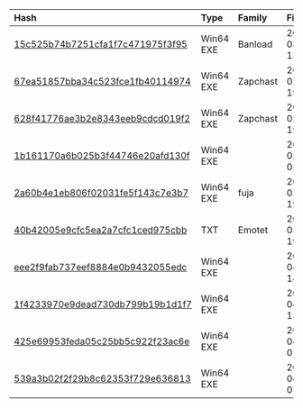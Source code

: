 |Hash|Type|Family|First_Seen|Name|
|:--|:--|:--|:--|:--|
|[15c525b74b7251cfa1f7c471975f3f95](https://www.virustotal.com/gui/file/15c525b74b7251cfa1f7c471975f3f95)|Win64 EXE|Banload|2022-03-11 13:31:58|/tmp/cache/extracted_files/51267f49e508965de494441aacd8a0c8b43e7b54.bin|
|[67ea51857bba34c523fce1fb40114974](https://www.virustotal.com/gui/file/67ea51857bba34c523fce1fb40114974)|Win64 EXE|Zapchast|2022-02-13 19:35:19|C:\Users\user\.java-sdk\oracle-java.exe|
|[628f41776ae3b2e8343eeb9cdcd019f2](https://www.virustotal.com/gui/file/628f41776ae3b2e8343eeb9cdcd019f2)|Win64 EXE|Zapchast|2022-02-13 19:35:16|unknown|
|[1b161170a6b025b3f44746e20afd130f](https://www.virustotal.com/gui/file/1b161170a6b025b3f44746e20afd130f)|Win64 EXE||2022-02-13 05:28:29|C:\Users\user\AppData\Local\Temp\tmp62xr_uq9.exe|
|[2a60b4e1eb806f02031fe5f143c7e3b7](https://www.virustotal.com/gui/file/2a60b4e1eb806f02031fe5f143c7e3b7)|Win64 EXE|fuja|2022-02-11 19:15:54|dictionary-translator.exe|
|[40b42005e9cfc5ea2a7cfc1ced975cbb](https://www.virustotal.com/gui/file/40b42005e9cfc5ea2a7cfc1ced975cbb)|TXT|Emotet|2022-03-29 19:29:21|a3bc72c0-7ab9-438d-6734-08da10dd83d9_55e1e8c0-c152-8f0e-2207-bf6b343db2c5.eml|
|[eee2f9fab737eef8884e0b9432055edc](https://www.virustotal.com/gui/file/eee2f9fab737eef8884e0b9432055edc)|Win64 EXE||2022-04-24 14:03:56|eee2f9fab737eef8884e0b9432055edc.virus|
|[1f4233970e9dead730db799b19b1d1f7](https://www.virustotal.com/gui/file/1f4233970e9dead730db799b19b1d1f7)|Win64 EXE||2022-04-22 15:49:06| |
|[425e69953feda05c25bb5c922f23ac6e](https://www.virustotal.com/gui/file/425e69953feda05c25bb5c922f23ac6e)|Win64 EXE||2022-04-26 07:53:56|aca731d34c3e99d07af79847db369409e92e387520e44285608f18877b3a1d79.sample|
|[539a3b02f2f29b8c62353f729e636813](https://www.virustotal.com/gui/file/539a3b02f2f29b8c62353f729e636813)|Win64 EXE||2022-04-26 07:37:22|C:\Users\<USER>\AppData\Local\Temp\base_update.exe|
